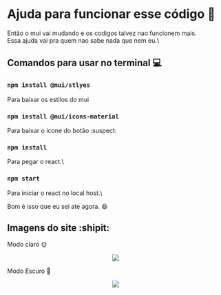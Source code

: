 # Ajuda para funcionar esse código :seedling:

Então o mui vai mudando e os codigos talvez nao funcionem mais.\
Essa ajuda vai pra quem nao sabe nada que nem eu.\

## Comandos para usar no terminal :computer:

### `npm install @mui/stlyes`

Para baixar os estilos do mui

### `npm install @mui/icons-material`

Para baixar o icone do botão :suspect:

### `npm install `

Para pegar o react.\

### `npm start `

Para iniciar o react no local host.\

Bom é isso que eu sei ate agora. :laughing:

## Imagens do site :shipit:

Modo claro :sun_with_face:

<div align="center">
<img src="https://user-images.githubusercontent.com/73189635/151733599-0191243a-aba4-40c1-8072-6de6abaa65f1.png"/>
</div>

Modo Escuro :new_moon_with_face:

<div align="center">
<img src="https://user-images.githubusercontent.com/73189635/151734029-0bcb97fe-6cc3-4cb5-8cb1-dec70ba5e453.png"/>
</div>
